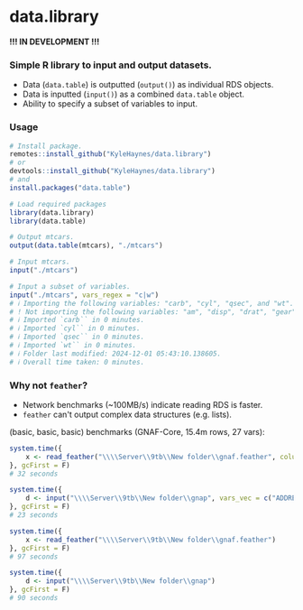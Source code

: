 # data.library

**!!! IN DEVELOPMENT !!!**

### Simple R library to input and output datasets.

* Data (`data.table`) is outputted (`output()`) as individual RDS objects.
* Data is inputted (`input()`) as a combined `data.table` object.
* Ability to specify a subset of variables to input.

### Usage

```R
# Install package.
remotes::install_github("KyleHaynes/data.library")
# or
devtools::install_github("KyleHaynes/data.library")
# and
install.packages("data.table")

# Load required packages
library(data.library)
library(data.table)

# Output mtcars.
output(data.table(mtcars), "./mtcars")

# Input mtcars.
input("./mtcars")

# Input a subset of variables.
input("./mtcars", vars_regex = "c|w")
# ℹ Importing the following variables: "carb", "cyl", "qsec", and "wt".
# ! Not importing the following variables: "am", "disp", "drat", "gear", "hp", "mpg", and "vs".
# ℹ Imported `carb`` in 0 minutes.
# ℹ Imported `cyl`` in 0 minutes.
# ℹ Imported `qsec`` in 0 minutes.
# ℹ Imported `wt`` in 0 minutes.
# ℹ Folder last modified: 2024-12-01 05:43:10.138605.
# ℹ Overall time taken: 0 minutes.
```

### Why not `feather`?

* Network benchmarks (~100MB/s) indicate reading RDS is faster.
* `feather` can't output complex data structures (e.g. lists).

(basic, basic, basic) benchmarks (GNAF-Core, 15.4m rows, 27 vars):

```R
system.time({
    x <- read_feather("\\\\Server\\9tb\\New folder\\gnaf.feather", columns = c("ADDRESS_DETAIL_PID", "DATE_CREATED", "ADDRESS_LABEL"))
}, gcFirst = F)
# 32 seconds

system.time({
    d <- input("\\\\Server\\9tb\\New folder\\gnap", vars_vec = c("ADDRESS_DETAIL_PID", "DATE_CREATED", "ADDRESS_LABEL"))
}, gcFirst = F)
# 23 seconds

system.time({
    x <- read_feather("\\\\Server\\9tb\\New folder\\gnaf.feather")
}, gcFirst = F)
# 97 seconds

system.time({
    d <- input("\\\\Server\\9tb\\New folder\\gnap")
}, gcFirst = F)
# 90 seconds
```